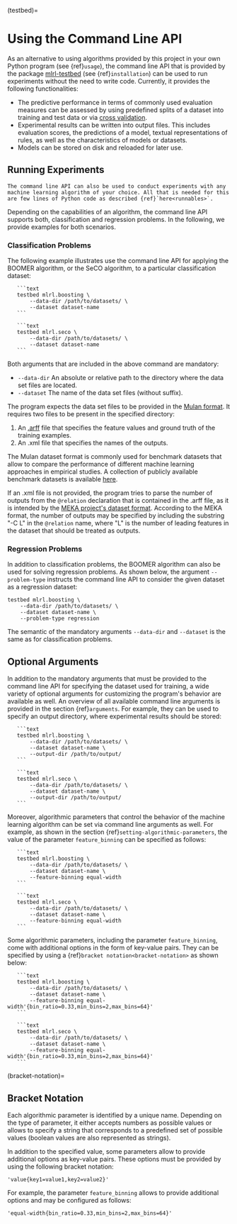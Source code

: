 (testbed)=

# Using the Command Line API

As an alternative to using algorithms provided by this project in your own Python program (see {ref}`usage`), the command line API that is provided by the package [mlrl-testbed](https://pypi.org/project/mlrl-testbed/) (see {ref}`installation`) can be used to run experiments without the need to write code. Currently, it provides the following functionalities:

- The predictive performance in terms of commonly used evaluation measures can be assessed by using predefined splits of a dataset into training and test data or via [cross validation](<https://en.wikipedia.org/wiki/Cross-validation_(statistics)>).
- Experimental results can be written into output files. This includes evaluation scores, the predictions of a model, textual representations of rules, as well as the characteristics of models or datasets.
- Models can be stored on disk and reloaded for later use.

## Running Experiments

```{tip}
The command line API can also be used to conduct experiments with any machine learning algorithm of your choice. All that is needed for this are few lines of Python code as described {ref}`here<runnables>`.
```

Depending on the capabilities of an algorithm, the command line API supports both, classification and regression problems. In the following, we provide examples for both scenarios.

### Classification Problems

The following example illustrates use the command line API for applying the BOOMER algorithm, or the SeCO algorithm, to a particular classification dataset:

````{tab} BOOMER
   ```text
   testbed mlrl.boosting \
       --data-dir /path/to/datasets/ \
       --dataset dataset-name
   ```
````

````{tab} SeCo
   ```text
   testbed mlrl.seco \
       --data-dir /path/to/datasets/ \
       --dataset dataset-name
   ```
````

Both arguments that are included in the above command are mandatory:

- `--data-dir` An absolute or relative path to the directory where the data set files are located.
- `--dataset` The name of the data set files (without suffix).

The program expects the data set files to be provided in the [Mulan format](http://mulan.sourceforge.net/format.html). It requires two files to be present in the specified directory:

1. An [.arff](http://weka.wikispaces.com/ARFF) file that specifies the feature values and ground truth of the training examples.
2. An .xml file that specifies the names of the outputs.

The Mulan dataset format is commonly used for benchmark datasets that allow to compare the performance of different machine learning approaches in empirical studies. A collection of publicly available benchmark datasets is available [here](https://github.com/mrapp-ke/Boomer-Datasets).

If an .xml file is not provided, the program tries to parse the number of outputs from the `@relation` declaration that is contained in the .arff file, as it is intended by the [MEKA project's dataset format](https://waikato.github.io/meka/datasets/). According to the MEKA format, the number of outputs may be specified by including the substring "-C L" in the `@relation` name, where "L" is the number of leading features in the dataset that should be treated as outputs.

### Regression Problems

In addition to classification problems, the BOOMER algorithm can also be used for solving regression problems. As shown below, the argument `--problem-type` instructs the command line API to consider the given dataset as a regression dataset:

```text
testbed mlrl.boosting \
    --data-dir /path/to/datasets/ \
    --dataset dataset-name \
    --problem-type regression
```

The semantic of the mandatory arguments `--data-dir` and `--dataset` is the same as for classification problems.

## Optional Arguments

In addition to the mandatory arguments that must be provided to the command line API for specifying the dataset used for training, a wide variety of optional arguments for customizing the program's behavior are available as well. An overview of all available command line arguments is provided in the section {ref}`arguments`. For example, they can be used to specify an output directory, where experimental results should be stored:

````{tab} BOOMER
   ```text
   testbed mlrl.boosting \
       --data-dir /path/to/datasets/ \
       --dataset dataset-name \
       --output-dir /path/to/output/
   ```
````

````{tab} SeCo
   ```text
   testbed mlrl.seco \
       --data-dir /path/to/datasets/ \
       --dataset dataset-name \
       --output-dir /path/to/output/
   ```
````

Moreover, algorithmic parameters that control the behavior of the machine learning algorithm can be set via command line arguments as well. For example, as shown in the section {ref}`setting-algorithmic-parameters`, the value of the parameter `feature_binning` can be specified as follows:

````{tab} BOOMER
   ```text
   testbed mlrl.boosting \
       --data-dir /path/to/datasets/ \
       --dataset dataset-name \
       --feature-binning equal-width
   ```
````

````{tab} SeCo
   ```text
   testbed mlrl.seco \
       --data-dir /path/to/datasets/ \
       --dataset dataset-name \
       --feature-binning equal-width
   ```
````

Some algorithmic parameters, including the parameter `feature_binning`, come with additional options in the form of key-value pairs. They can be specified by using a {ref}`bracket notation<bracket-notation>` as shown below:

````{tab} BOOMER
   ```text
   testbed mlrl.boosting \
       --data-dir /path/to/datasets/ \
       --dataset dataset-name \
       --feature-binning equal-width'{bin_ratio=0.33,min_bins=2,max_bins=64}'
   ```
````

````{tab} SeCo
   ```text
   testbed mlrl.seco \
       --data-dir /path/to/datasets/ \
       --dataset dataset-name \
       --feature-binning equal-width'{bin_ratio=0.33,min_bins=2,max_bins=64}'
   ```
````

(bracket-notation)=

## Bracket Notation

Each algorithmic parameter is identified by a unique name. Depending on the type of parameter, it either accepts numbers as possible values or allows to specify a string that corresponds to a predefined set of possible values (boolean values are also represented as strings).

In addition to the specified value, some parameters allow to provide additional options as key-value pairs. These options must be provided by using the following bracket notation:

```text
'value{key1=value1,key2=value2}'
```

For example, the parameter `feature_binning` allows to provide additional options and may be configured as follows:

```text
'equal-width{bin_ratio=0.33,min_bins=2,max_bins=64}'
```
